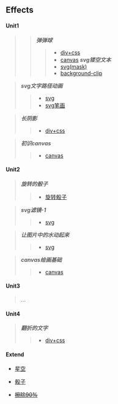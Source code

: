 ##  Effects 
#### Unit1
  >> *__弹弹球__* 
  >>> * [div+css](https://onethousandandtwentyfour.github.io/effects/unit1/%e5%bc%b9%e5%bc%b9%e7%90%83/)
  >>> * [canvas](https://onethousandandtwentyfour.github.io/effects/unit1/%e5%bc%b9%e5%bc%b9%e7%90%83/canvas.html)
  >> *__svg镂空文本__*
  >>> * [svg(mask)](https://onethousandandtwentyfour.github.io/effects/unit1/svg%e9%95%82%e7%a9%ba%e6%96%87%e6%9c%ac/index-1.html)
  >>> * [background-clip](https://onethousandandtwentyfour.github.io/effects/unit1/svg%e9%95%82%e7%a9%ba%e6%96%87%e6%9c%ac/background-clip.html)
  
  > *__svg文字路径动画__*
  >> * [svg](https://onethousandandtwentyfour.github.io/effects/unit1/svg%e6%96%87%e5%ad%97%e8%b7%af%e5%be%84%e5%8a%a8%e7%94%bb)
  >> * [svg笔画](https://onethousandandtwentyfour.github.io/effects/unit1/svg%e6%96%87%e5%ad%97%e8%b7%af%e5%be%84%e5%8a%a8%e7%94%bb/index-1.html)
  
  > *__长阴影__*
  >> * [div+css](https://onethousandandtwentyfour.github.io/effects/unit1/%E9%95%BF%E9%98%B4%E5%BD%B1)
  
  > *__初识canvas__*
  >> * [canvas](https://onethousandandtwentyfour.github.io/effects/unit1/%e5%88%9d%e8%af%86canvas)
  
#### Unit2
  > *__旋转的骰子__*
  >> *  [旋转骰子](https://onethousandandtwentyfour.github.io/effects/unit2/%e9%aa%b0%e5%ad%90/)
  
  > *__svg滤镜-1__*
  >> * [svg](https://onethousandandtwentyfour.github.io/effects/unit2/svg%e6%bb%a4%e9%95%9c-1)
  
  > *__让图片中的水动起来__*
  >> *  [svg](https://onethousandandtwentyfour.github.io/effects/unit2/%e8%ae%a9%e5%9b%be%e7%89%87%e4%b8%ad%e7%9a%84%e6%b0%b4%e5%8a%a8%e8%b5%b7%e6%9d%a5)
  
  > *__canvas绘画基础__*
  >> * [canvas](https://onethousandandtwentyfour.github.io/effects/unit2/canvas%e7%bb%98%e7%94%bb%e5%9f%ba%e7%a1%80)
  
#### Unit3
  > ...
  
#### Unit4
  > *__翻折的文字__*
  >> * [div+css](https://onethousandandtwentyfour.github.io/effects/unit4/%e7%bf%bb%e6%8a%98%e7%9a%84%e6%96%87%e5%ad%97/)
  
#### Extend

  *  [星空](https://onethousandandtwentyfour.github.io/effects/extend/%e6%98%9f%e7%a9%ba/)
  *  [骰子](https://onethousandandtwentyfour.github.io/effects/extend/%e9%aa%b0%e5%ad%90/)
  
  * [~~擦除90%~~](https://onethousandandtwentyfour.github.io/effects/unit1/%e5%88%9d%e8%af%86canvas/cachu.html)


